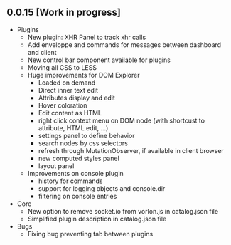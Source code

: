 ## 0.0.15 [Work in progress]

- Plugins
	- New plugin: XHR Panel to track xhr calls
	- Add enveloppe and commands for messages between dashboard and client
	- New control bar component available for plugins
	- Moving all CSS to LESS
	- Huge improvements for DOM Explorer
		- Loaded on demand
		- Direct inner text edit
		- Attributes display and edit
		- Hover coloration
		- Edit content as HTML
		- right click context menu on DOM node (with shortcust to attribute, HTML edit, ...)
		- settings panel to define behavior
		- search nodes by css selectors
		- refresh through MutationObserver, if available in client browser
		- new computed styles panel
		- layout panel
	- Improvements on console plugin
		- history for commands
		- support for logging objects and console.dir
		- filtering on console entries
- Core
	- New option to remove socket.io from vorlon.js in catalog.json file
	- Simplified plugin description in catalog.json file
- Bugs
	- Fixing bug preventing tab between plugins
